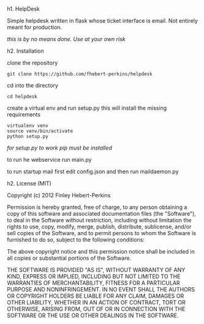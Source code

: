 h1. HelpDesk

Simple helpdesk written in flask whose ticket interface is email. Not entirely meant for production.

*this is by no means done. Use at your own risk*

h2. Installation

clone the repository

```
git clone https://github.com/fhebert-perkins/helpdesk
```

cd into the directory

```
cd helpdesk
```
create a virtual env and run setup.py this will install the missing requirements

```
virtualenv venv
source venv/bin/activate
python setup.py
```

*for setup.py to work pip must be installed*

to run he webservice run main.py

to run startup mail first edit config.json and then run maildaemon.py

h2. License (MIT)

Copyright (c) 2012 Finley Hebert-Perkins

Permission is hereby granted, free of charge, to any person obtaining a copy of this software and associated documentation files (the "Software"), to deal in the Software without restriction, including without limitation the rights to use, copy, modify, merge, publish, distribute, sublicense, and/or sell copies of the Software, and to permit persons to whom the Software is furnished to do so, subject to the following conditions:

The above copyright notice and this permission notice shall be included in all copies or substantial portions of the Software.

THE SOFTWARE IS PROVIDED "AS IS", WITHOUT WARRANTY OF ANY KIND, EXPRESS OR IMPLIED, INCLUDING BUT NOT LIMITED TO THE WARRANTIES OF MERCHANTABILITY, FITNESS FOR A PARTICULAR PURPOSE AND NONINFRINGEMENT. IN NO EVENT SHALL THE AUTHORS OR COPYRIGHT HOLDERS BE LIABLE FOR ANY CLAIM, DAMAGES OR OTHER LIABILITY, WHETHER IN AN ACTION OF CONTRACT, TORT OR OTHERWISE, ARISING FROM, OUT OF OR IN CONNECTION WITH THE SOFTWARE OR THE USE OR OTHER DEALINGS IN THE SOFTWARE.
